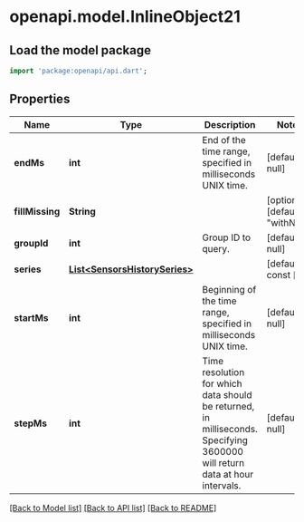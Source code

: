 # openapi.model.InlineObject21

## Load the model package
```dart
import 'package:openapi/api.dart';
```

## Properties
Name | Type | Description | Notes
------------ | ------------- | ------------- | -------------
**endMs** | **int** | End of the time range, specified in milliseconds UNIX time. | [default to null]
**fillMissing** | **String** |  | [optional] [default to &quot;withNull&quot;]
**groupId** | **int** | Group ID to query. | [default to null]
**series** | [**List&lt;SensorsHistorySeries&gt;**](SensorsHistorySeries.md) |  | [default to const []]
**startMs** | **int** | Beginning of the time range, specified in milliseconds UNIX time. | [default to null]
**stepMs** | **int** | Time resolution for which data should be returned, in milliseconds. Specifying 3600000 will return data at hour intervals. | [default to null]

[[Back to Model list]](../README.md#documentation-for-models) [[Back to API list]](../README.md#documentation-for-api-endpoints) [[Back to README]](../README.md)


